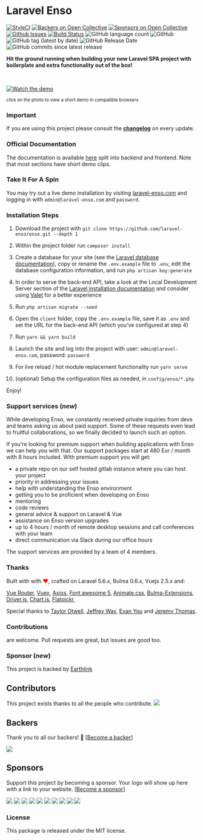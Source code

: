 # Laravel Enso

[![StyleCI](https://styleci.io/repos/95136264/shield?branch=master)](https://styleci.io/repos/95136264)
[![Backers on Open Collective](https://opencollective.com/Enso/backers/badge.svg)](#backers) 
[![Sponsors on Open Collective](https://opencollective.com/Enso/sponsors/badge.svg)](#sponsors)
[![Github Issues](https://img.shields.io/github/issues/laravel-enso/enso)](https://github.com/laravel-enso/enso/issues)
[![Build Status](https://travis-ci.org/laravel-enso/Enso.svg?branch=master)](https://travis-ci.org/laravel-enso/Enso)
![GitHub language count](https://img.shields.io/github/languages/count/laravel-enso/enso)
![GitHub](https://img.shields.io/github/license/laravel-enso/enso)
![GitHub tag (latest by date)](https://img.shields.io/github/v/tag/laravel-enso/enso)
![GitHub Release Date](https://img.shields.io/github/release-date/laravel-enso/enso)
![GitHub commits since latest release](https://img.shields.io/github/commits-since/laravel-enso/enso/latest)



**Hit the ground running when building your new Laravel SPA project with boilerplate and extra functionality out of the box!**


&nbsp;

[![Watch the demo](https://laravel-enso.github.io/enso/screenshots/bulma_cap000_thumb.png)](https://laravel-enso.github.io/enso/videos/bulma_quick_walkthrough.webm)

<sup>click on the photo to view a short demo in compatible browsers</sup>

### Important

If you are using this project please consult the **[changelog](https://github.com/laravel-enso/Enso/blob/master/CHANGELOG.md)** on every update.

### Official Documentation

The documentation is available [here](https://docs.laravel-enso.com) split into backend and frontend.
Note that most sections have short demo clips.

### Take It For A Spin

You may try out a live demo installation by visiting [laravel-enso.com](https://www.laravel-enso.com) 
and logging in with `admin@laravel-enso.com` and `password`. 

### Installation Steps

1. Download the project with `git clone https://github.com/laravel-enso/enso.git --depth 1`

2. Within the project folder run `composer install`

3. Create a database for your site (see the [Laravel database documentation](https://laravel.com/docs/6.x/database)), 
copy or rename the `.env.example` file to `.env`, 
edit the database configuration information, and run `php artisan key:generate`

4. In order to serve the back-end API, take a look at the Local Development Server section of the [Laravel installation documentation](https://laravel.com/docs/6.x/#installation)
and consider using [Valet](https://laravel.com/docs/6.x/valet) for a better experience

5. Run `php artisan migrate --seed`

6. Open the `client` folder, copy the `.env.example` file, save it as `.env` and set the URL 
for the back-end API (which you've configured at step 4)

7. Run `yarn && yarn build`

8. Launch the site and log into the project with user: `admin@laravel-enso.com`, password: `password`

9. For live reload / hot module replacement functionality run `yarn serve`

10. (optional) Setup the configuration files as needed, in `config/enso/*.php`


Enjoy!

### Support services (*new*)

While developing Enso, we constantly received private inquiries from devs and teams asking us about paid support. Some of these requests even lead to fruitful collaborations, so we finally decided to launch such an option.

If you're looking for premium support when building applications with Enso we can help you with that. Our support packages start at 480 Eur / month with 8 hours included. With premium support you will get:

- a private repo on our self hosted gitlab instance where you can host your project
- priority in addressing your issues
- help with understanding the Enso environment
- getting you to be proficient when developing on Enso
- mentoring 
- code reviews
- general advice & support on Laravel & Vue
- assistance on Enso version upgrades
- up to 4 hours / month of remote desktop sessions and call conferences with your team
- direct communication via Slack during our office hours

The support services are provided by a team of 4 members.

### Thanks

Built with with <span style="color:red"> &#10084;&#65039;</span>, crafted on Laravel 5.6.x, Bulma 0.6.x, Vuejs 2.5.x and:

[Vue Router](https://router.vuejs.org/en), [Vuex](https://vuex.vuejs.org/en/), [Axios](https://github.com/axios/axios),
[Font awesome 5](https://fontawesome.com), [Animate.css](https://daneden.github.io/animate.css/), 
[Bulma-Extensions](https://wikiki.github.io/bulma-extensions/overview), [Driver.js](https://kamranahmed.info/driver.js/),
[Chart.js](http://chartjs.org), [Flatpickr](https://chmln.github.io/flatpickr/), 

Special thanks to [Taylor Otwell](https://laravel.com/), [Jeffrey Way](https://laracasts.com), [Evan You](https://vuejs.org/) and [Jeremy Thomas](https://bulma.io).

### Contributions

are welcome. Pull requests are great, but issues are good too.

### Sponsor (*new*)

This project is backed by [Earthlink](https://www.earthlink.ro)

## Contributors

This project exists thanks to all the people who contribute. 
<a href="graphs/contributors"><img src="https://opencollective.com/Enso/contributors.svg?width=890&button=false" /></a>


## Backers

Thank you to all our backers! 🙏 [[Become a backer](https://opencollective.com/Enso#backer)]

<a href="https://opencollective.com/Enso#backers" target="_blank"><img src="https://opencollective.com/Enso/backers.svg?width=890"></a>


## Sponsors

Support this project by becoming a sponsor. Your logo will show up here with a link to your website. [[Become a sponsor](https://opencollective.com/Enso#sponsor)]

<a href="https://opencollective.com/Enso/sponsor/0/website" target="_blank"><img src="https://opencollective.com/Enso/sponsor/0/avatar.svg"></a>
<a href="https://opencollective.com/Enso/sponsor/1/website" target="_blank"><img src="https://opencollective.com/Enso/sponsor/1/avatar.svg"></a>
<a href="https://opencollective.com/Enso/sponsor/2/website" target="_blank"><img src="https://opencollective.com/Enso/sponsor/2/avatar.svg"></a>
<a href="https://opencollective.com/Enso/sponsor/3/website" target="_blank"><img src="https://opencollective.com/Enso/sponsor/3/avatar.svg"></a>
<a href="https://opencollective.com/Enso/sponsor/4/website" target="_blank"><img src="https://opencollective.com/Enso/sponsor/4/avatar.svg"></a>
<a href="https://opencollective.com/Enso/sponsor/5/website" target="_blank"><img src="https://opencollective.com/Enso/sponsor/5/avatar.svg"></a>
<a href="https://opencollective.com/Enso/sponsor/6/website" target="_blank"><img src="https://opencollective.com/Enso/sponsor/6/avatar.svg"></a>
<a href="https://opencollective.com/Enso/sponsor/7/website" target="_blank"><img src="https://opencollective.com/Enso/sponsor/7/avatar.svg"></a>
<a href="https://opencollective.com/Enso/sponsor/8/website" target="_blank"><img src="https://opencollective.com/Enso/sponsor/8/avatar.svg"></a>
<a href="https://opencollective.com/Enso/sponsor/9/website" target="_blank"><img src="https://opencollective.com/Enso/sponsor/9/avatar.svg"></a>


### License

This package is released under the MIT license.
